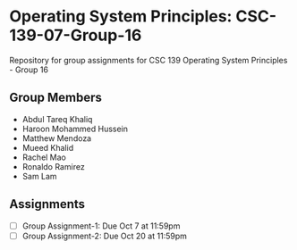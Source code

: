 # Operating System Principles: CSC-139-07-Group-16
Repository for group assignments for CSC 139 Operating System Principles - Group 16

## Group Members

- Abdul Tareq Khaliq
- Haroon Mohammed Hussein
- Matthew Mendoza
- Mueed Khalid
- Rachel Mao
- Ronaldo Ramirez
- Sam Lam

## Assignments

- [ ] Group Assignment-1: Due Oct 7 at 11:59pm
- [ ] Group Assignment-2: Due Oct 20 at 11:59pm
